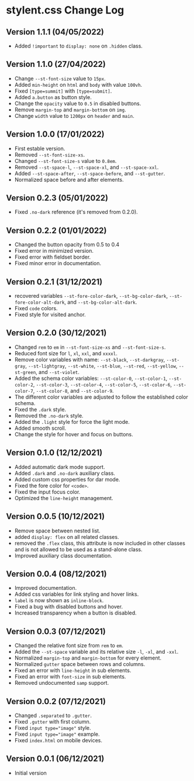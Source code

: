 # stylent.css Change Log

## Version 1.1.1 (04/05/2022)

- Added `!important` to `display: none` on `.hidden` class.

## Version 1.1.0 (27/04/2022)

- Change `--st-font-size` value to `15px`.
- Added `min-height` on `html` and `body` with value `100vh`.
- Fixed `[type=summit]` with `[type=submit]`.
- Added `a.button` as button style.
- Change the `opacity` value to `0.5` in disabled buttons.
- Remove `margin-top` and `margin-bottom` on `img`.
- Change `width` value to `1200px` on `header` and `main`.

## Version 1.0.0 (17/01/2022)

- First estable version.
- Removed `--st-font-size-xs`.
- Changed `--st-font-size-s` value to `0.8em`.
- Removed `--st-space-l`, `--st-space-xl`, and `--st-space-xxl`.
- Added `--st-space-after`, `--st-space-before`, and `--st-gutter`.
- Normalized space before and after elements. 

## Version 0.2.3 (05/01/2022)

- Fixed `.no-dark` reference (it's removed from 0.2.0).

## Version 0.2.2 (01/01/2022)

- Changed the button opacity from 0.5 to 0.4
- Fixed error in minimized version.
- Fixed error with fieldset border.
- Fixed minor error in documentation.

## Version 0.2.1 (31/12/2021)

- recovered variables `--st-fore-color-dark`, `--st-bg-color-dark`, `--st-fore-color-alt-dark`, and
  `--st-bg-color-alt-dark`.
- Fixed `code` colors.
- Fixed style for visited anchor.

## Version 0.2.0 (30/12/2021)

- Changed `rem` to `em` in `--st-font-size-xs` and `--st-font-size-s`.
- Reduced font size for `l`, `xl`, `xxl`, and `xxxxl`.
- Remove color variables with name: `--st-black`, `--st-darkgray`, `--st-gray`, `--st-lightgray`, `--st-white`,
  `--st-blue`, `--st-red`, `--st-yellow`, `--st-green`, and `--st-violet`.
- Added the schema color variables: `--st-color-0`, `--st-color-1`, `--st-color-2`, `--st-color-3`, `--st-color-4`, 
  `--st-color-5`, `--st-color-6`, `--st-color-7`, `--st-color-8`, and `--st-color-9`.
- The different color variables are adjusted to follow the established color schema.
- Fixed the `.dark` style.
- Removed the `.no-dark` style.
- Added the `.light` style for force the light mode.
- Added smooth scroll.
- Change the style for hover and focus on buttons.

## Version 0.1.0 (12/12/2021)

- Added automatic dark mode support.
- Added `.dark` and `.no-dark` auxiliary class.
- Added custom css properties for dar mode.
- Fixed the fore color for `<code>`.
- Fixed the input focus color.
- Optimized the `line-height` management.

## Version 0.0.5 (10/12/2021)

- Remove space between nested list.
- added `display: flex` on all related classes.
- removed the `.flex` class, this attribute is now included in other classes and is not allowed to be used as a
  stand-alone class.
- Improved auxiliary class documentation.

## Version 0.0.4 (08/12/2021)

- Improved documentation.
- Added css variables for link styling and hover links.
- `label` is now shown as `inline-block`.
- Fixed a bug with disabled buttons and hover.
- Increased transparency when a button is disabled.

## Version 0.0.3 (07/12/2021)

- Changed the relative font size from `rem` to `em`.
- Added the `--st-space` variable and its relative size `-l`, `-xl`, and `-xxl`.
- Normalized `margin-top` and `margin-bottom` for every element.
- Normalized `gutter` space between rows and columns.
- Fixed an error with `line-height` in sub elements.
- Fixed an error with `font-size` in sub elements.
- Removed undocumented `samp` support.

## Version 0.0.2 (07/12/2021)

- Changed `.separated` to `.gutter`.
- Fixed `.gutter` with first column.
- Fixed `input type="image"` style.
- Fixed `input type="image"` example.
- Fixed `index.html` on mobile devices.

## Version 0.0.1 (06/12/2021)

- Initial version